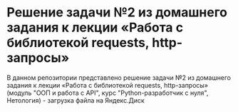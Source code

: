 # Решение задачи №2 из домашнего задания к лекции «Работа с библиотекой requests, http-запросы»

В данном репозитории представлено решение задачи №2 из домашнего задания к лекции «Работа с библиотекой requests, http-запросы» (модуль "ООП и работа с API", курс "Python-разработчик с нуля", Нетология) - загрузка файла на Яндекс.Диск